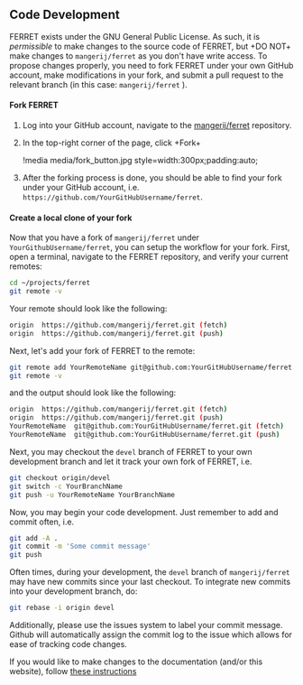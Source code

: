 ## Code Development

FERRET exists under the GNU General Public License. As such, it is *permissible* to make changes to the source code of FERRET, but +DO NOT+ make changes to `mangerij/ferret` as you don't have write access. To propose changes properly, you need to fork FERRET under your own GitHub account, make modifications in your fork, and submit a pull request to the relevant branch (in this case: `mangerij/ferret` ).

#### Fork FERRET

1. Log into your GitHub account, navigate to the [mangerij/ferret](https://github.com/mangerij/ferret) repository.
2. In the top-right corner of the page, click +Fork+

   !media media/fork_button.jpg
          style=width:300px;padding:auto;

3. After the forking process is done, you should be able to find your fork under your GitHub account, i.e. `https://github.com/YourGitHubUsername/ferret`.

#### Create a local clone of your fork

Now that you have a fork of `mangerij/ferret` under `YourGithubUsername/ferret`, you can setup the workflow for your fork. First, open a terminal, navigate to the FERRET repository, and verify your current remotes:

```bash
cd ~/projects/ferret
git remote -v
```

Your remote should look like the following:

```bash
origin	https://github.com/mangerij/ferret.git (fetch)
origin	https://github.com/mangerij/ferret.git (push)
```

Next, let's add your fork of FERRET to the remote:

```bash
git remote add YourRemoteName git@github.com:YourGitHubUsername/ferret.git
git remote -v
```

and the output should look like the following:

```bash
origin	https://github.com/mangerij/ferret.git (fetch)
origin	https://github.com/mangerij/ferret.git (push)
YourRemoteName	git@github.com:YourGitHubUsername/ferret.git (fetch)
YourRemoteName	git@github.com:YourGitHubUsername/ferret.git (push)
```

Next, you may checkout the `devel` branch of FERRET to your own development branch and let it track your own fork of FERRET, i.e.

```bash
git checkout origin/devel
git switch -c YourBranchName
git push -u YourRemoteName YourBranchName
```

Now, you may begin your code development. Just remember to add and commit often, i.e.

```bash
git add -A .
git commit -m 'Some commit message'
git push
```

Often times, during your development, the `devel` branch of `mangerij/ferret` may have new commits since your last checkout. To integrate new commits into your development branch, do:

```bash
git rebase -i origin devel
```

Additionally, please use the issues system to label your commit message. Github will automatically assign the commit log to the issue which allows for ease of tracking code changes.

If you would like to make changes to the documentation (and/or this website), follow [these instructions](getting_started/docs.md)
